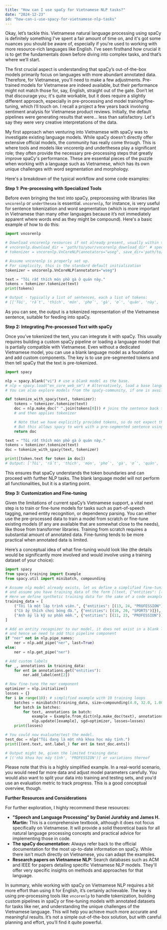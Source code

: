 ```yaml
---
title: "How can I use spaCy for Vietnamese NLP tasks?"
date: "2024-12-23"
id: "how-can-i-use-spacy-for-vietnamese-nlp-tasks"
---
```


Okay, let’s tackle this. Vietnamese natural language processing using spaCy is definitely something I've spent a fair amount of time on, and it's got some nuances you should be aware of, especially if you're used to working with more resource-rich languages like English. I’ve seen firsthand how crucial it is to get the fundamentals down before diving into complex tasks, and that’s where we’ll start.

The first crucial aspect is understanding that spaCy’s out-of-the-box models primarily focus on languages with more abundant annotated data. Therefore, for Vietnamese, you'll need to make a few adjustments. Pre-trained models for Vietnamese are indeed available, but their performance might not match those for, say, English, straight out of the gate. Don’t let that discourage you; it's quite workable, but it does require a slightly different approach, especially in pre-processing and model training/fine-tuning, which I’ll touch on. I recall a project a few years back involving sentiment analysis for Vietnamese product reviews. Initially, the default pipelines were generating results that were… less than satisfactory. Let's say they were very creative interpretations of the data.

My first approach when venturing into Vietnamese with spaCy was to investigate existing language models. While spaCy doesn’t directly offer extensive official models, the community has really come through. This is where tools and models like vncorenlp and underthesea play a significant role; they often provide the necessary pre-processing steps that greatly improve spaCy's performance. These are essential pieces of the puzzle when working with a language such as Vietnamese, which has its own unique challenges with word segmentation and morphology.

Here's a breakdown of the typical workflow and some code examples:

**Step 1: Pre-processing with Specialized Tools**

Before even bringing the text into spaCy, preprocessing with libraries like `vncorenlp` or `underthesea` is essential. `vncorenlp`, for instance, is very useful for sentence tokenization and word segmentation (which is more important in Vietnamese than many other languages because it’s not immediately apparent where words end as they might be compound). Here's a basic example of how to do this:

```python
import vncorenlp

# Download vncorenlp resources if not already present, usually within the first setup for vncorenlp
# vncorenlp.download_dir = 'path/to/your/vncorenlp_download_dir' # specify a download location if needed
# tokenizer = vncorenlp.VnCoreNLP(annotators="wseg", save_dir='path/to/your/vncorenlp_save_dir')

# Assume vncorenlp is properly set up. 
# For simplicity, this is the standard default initialization
tokenizer = vncorenlp.VnCoreNLP(annotators="wseg")

text = "Tôi rất thích món phở gà ở quán này."
tokens = tokenizer.tokenize(text)
print(tokens)

# Output - typically a list of sentences, each a list of tokens:
# [['Tôi', 'rất', 'thích', 'món', 'phở', 'gà', 'ở', 'quán', 'này', '.']]
```

As you can see, the output is a tokenized representation of the Vietnamese sentence, suitable for feeding into spaCy.

**Step 2: Integrating Pre-processed Text with spaCy**

Once you’ve tokenized the text, you can integrate it with spaCy. This usually requires building a custom spaCy pipeline or loading a language model that is partially compatible with Vietnamese. Even without a dedicated Vietnamese model, you can use a blank language model as a foundation and add custom components. The key is to use pre-segmented tokens and then tell spaCy that the text is pre-tokenized.

```python
import spacy

nlp = spacy.blank("vi") # use a blank model as the base.
# nlp = spacy.load("en_core_web_sm") # Alternatively, load a base language model if needed, English model being an example
# You can also explore models from the spaCy-community, if one is available

def tokenize_with_spacy(text, tokenizer):
    tokens = tokenizer.tokenize(text)
    doc = nlp.make_doc(" ".join(tokens[0])) # joins the sentence back to a space-separated string
    # and then applies tokenizer

    # Note that we have explicitly provided tokens, so do not expect the tokenization to re-happen
    # But this allows spacy to work with a pre-segmented sentence using a `blank` language model.
    return doc

text = "Tôi rất thích món phở gà ở quán này."
tokens = tokenizer.tokenize(text)
doc = tokenize_with_spacy(text, tokenizer)

print([token.text for token in doc])
# Output: ['Tôi', 'rất', 'thích', 'món', 'phở', 'gà', 'ở', 'quán', 'này', '.']
```

This ensures that spaCy understands the token boundaries and can proceed with further NLP tasks. The blank language model will not perform all functionalities, but it is a starting point.

**Step 3: Customization and Fine-tuning**

Given the limitations of current spaCy’s Vietnamese support, a vital next step is to train or fine-tune models for tasks such as part-of-speech tagging, named entity recognition, or dependency parsing. You can either use the pre-processed data to train a model from scratch or fine-tune existing models (if any are available that are somewhat close to the needs), like those from transformer libraries. Training from scratch requires a substantial amount of annotated data. Fine-tuning tends to be more practical when annotated data is limited.

Here’s a conceptual idea of what fine-tuning would look like (the details would be significantly more involved and would involve using a training dataset of your choice):

```python
import spacy
from spacy.training import Example
from spacy.util import minibatch, compounding

# Assume nlp model already exists, let us define a simplified fine-tuning example
# and assume you have training_data of the form [(text, {"entities": [(start_index, end_index, "LABEL")]) ]
# Here we define synthetic training data for the sake of a code example.
training_data = [
    ("Tôi là một lập trình viên.", {"entities": [(13, 24, "PROFESSION")]}),
    ("Cô ấy thích chơi bóng đá.", {"entities": [(16, 20, "SPORTS")]}),
    ("Anh ấy là kỹ sư phần mềm.", {"entities": [(11, 23, "PROFESSION")]})
]

# Add an entity recognizer to our model, it does not exist in a blank language model
# and hence we need to add this pipeline component
if "ner" not in nlp.pipe_names:
    ner = nlp.add_pipe("ner", last=True)
else:
    ner = nlp.get_pipe("ner")

# Add custom labels
for _, annotations in training_data:
    for ent in annotations.get("entities"):
        ner.add_label(ent[2])

# Now fine-tune the ner component
optimizer = nlp.initialize()
losses = {}
for i in range(10): # simplified example with 10 training loops
    batches = minibatch(training_data, size=compounding(4.0, 32.0, 1.001))
    for batch in batches:
        for text, annotations in batch:
            example = Example.from_dict(nlp.make_doc(text), annotations)
            nlp.update([example], sgd=optimizer, losses=losses)
    print(losses)

# You could now evaluate/test the model.
test_doc = nlp("Tôi đang là một nhà khoa học máy tính.")
print([(ent.text, ent.label_) for ent in test_doc.ents])

# Output might be, given the limited training data:
# [('nhà khoa học máy tính', 'PROFESSION')] or variations thereof

```

Please note that this is a highly simplified example. In a real-world scenario, you would need far more data and adjust model parameters carefully. You would also want to split your data into training and testing sets, and you'd use an evaluation metric to track progress. This is a good conceptual overview, though.

**Further Resources and Considerations**

For further exploration, I highly recommend these resources:

* **"Speech and Language Processing" by Daniel Jurafsky and James H. Martin:** This is a comprehensive textbook, although it does not focus specifically on Vietnamese. It will provide a solid theoretical basis for all natural language processing concepts and practical advice for implementing those in code.
* **The spaCy documentation:** Always refer back to the official documentation for the most up-to-date information on spaCy. While there isn't much directly on Vietnamese, you can adapt the examples.
* **Research papers on Vietnamese NLP:** Search databases such as ACM and IEEE for papers detailing specific Vietnamese NLP models. They'll offer very specific insights on methods and approaches for that language.

In summary, while working with spaCy on Vietnamese NLP requires a bit more effort than using it for English, it’s certainly achievable. The key is using pre-processing tools like `vncorenlp` to handle tokenization, building custom pipelines in spaCy or fine-tuning models with annotated datasets for tasks like ner, and understanding the unique challenges of the Vietnamese language. This will help you achieve much more accurate and meaningful results. It’s not a simple out-of-the-box solution, but with careful planning and effort, you’ll find it quite powerful.
